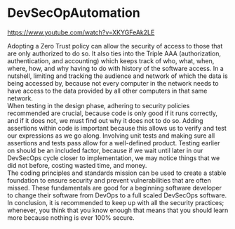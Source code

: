 # DevSecOpAutomation
https://www.youtube.com/watch?v=XKYGFeAk2LE

Adopting a Zero Trust policy can allow the security of access to those that are only authorized to do so. It also ties into the Triple AAA (authorization, authentication, and accounting) which keeps track of who, what, when, where, how, and why having to do with history of the software access. In a nutshell, limiting and tracking the audience and network of which the data is being accessed by, because not every computer in the network needs to have access to the data provided by all other computers in that same network.  
When testing in the design phase, adhering to security policies recommended are crucial, because code is only good if it runs correctly, and if it does not, we must find out why it does not to do so. Adding assertions within code is important because this allows us to verify and test our expressions as we go along. Involving unit tests and making sure all assertions and tests pass allow for a well-defined product. Testing earlier on should be an included factor, because if we wait until later in our DevSecOps cycle closer to implementation, we may notice things that we did not before, costing wasted time, and money.  
The coding principles and standards mission can be used to create a stable foundation to ensure security and prevent vulnerabilities that are often missed. These fundamentals are good for a beginning software developer to change their software from DevOps to a full scaled DevSecOps software. In conclusion, it is recommended to keep up with all the security practices; whenever, you think that you know enough that means that you should learn more because nothing is ever 100% secure. 

